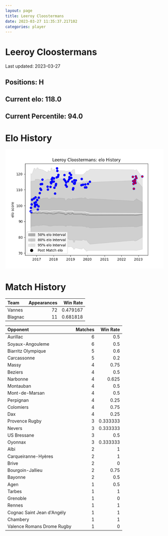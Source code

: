 ```yaml
---  
layout: page  
title: Leeroy Cloostermans  
date: 2023-03-27 11:35:37.217102  
categories: player  
---
```

# Leeroy Cloostermans


Last updated: 2023-03-27
## Positions: H

## Current elo: 118.0

## Current Percentile: 94.0

# Elo History


![elo history](history_LeeroyCloostermans.png)
# Match History


| Team    |   Appearances |   Win Rate |
|:--------|--------------:|-----------:|
| Vannes  |            72 |   0.479167 |
| Blagnac |            11 |   0.681818 |

| Opponent                   |   Matches |   Win Rate |
|:---------------------------|----------:|-----------:|
| Aurillac                   |         6 |   0.5      |
| Soyaux-Angouleme           |         6 |   0.5      |
| Biarritz Olympique         |         5 |   0.6      |
| Carcassonne                |         5 |   0.2      |
| Massy                      |         4 |   0.75     |
| Beziers                    |         4 |   0.5      |
| Narbonne                   |         4 |   0.625    |
| Montauban                  |         4 |   0.5      |
| Mont-de-Marsan             |         4 |   0.5      |
| Perpignan                  |         4 |   0.25     |
| Colomiers                  |         4 |   0.75     |
| Dax                        |         4 |   0.25     |
| Provence Rugby             |         3 |   0.333333 |
| Nevers                     |         3 |   0.333333 |
| US Bressane                |         3 |   0.5      |
| Oyonnax                    |         3 |   0.333333 |
| Albi                       |         2 |   1        |
| Carqueiranne-Hyères        |         2 |   1        |
| Brive                      |         2 |   0        |
| Bourgoin-Jallieu           |         2 |   0.75     |
| Bayonne                    |         2 |   0.5      |
| Agen                       |         1 |   0.5      |
| Tarbes                     |         1 |   1        |
| Grenoble                   |         1 |   0        |
| Rennes                     |         1 |   1        |
| Cognac Saint Jean d'Angély |         1 |   1        |
| Chambery                   |         1 |   1        |
| Valence Romans Drome Rugby |         1 |   0        |
